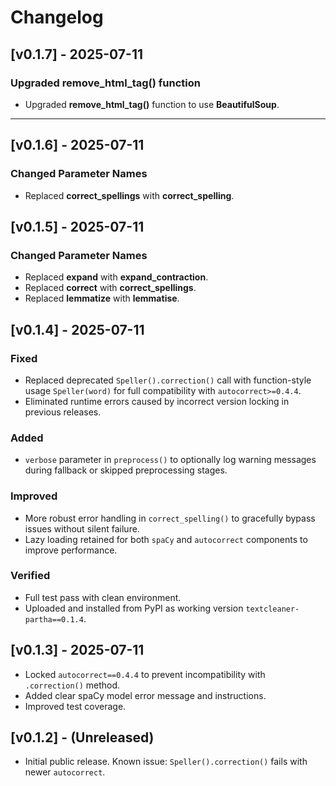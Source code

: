 # Changelog


## [v0.1.7] - 2025-07-11

### Upgraded remove_html_tag() function
- Upgraded **remove_html_tag()** function to use **BeautifulSoup**.

---

## [v0.1.6] - 2025-07-11

### Changed Parameter Names
- Replaced **correct_spellings** with **correct_spelling**.

## [v0.1.5] - 2025-07-11

### Changed Parameter Names
- Replaced **expand** with **expand_contraction**.
- Replaced **correct** with **correct_spellings**.
- Replaced **lemmatize** with **lemmatise**.

## [v0.1.4] - 2025-07-11
### Fixed
- Replaced deprecated `Speller().correction()` call with function-style usage `Speller(word)` for full compatibility with `autocorrect>=0.4.4`.
- Eliminated runtime errors caused by incorrect version locking in previous releases.

### Added
- `verbose` parameter in `preprocess()` to optionally log warning messages during fallback or skipped preprocessing stages.

### Improved
- More robust error handling in `correct_spelling()` to gracefully bypass issues without silent failure.
- Lazy loading retained for both `spaCy` and `autocorrect` components to improve performance.

### Verified
- Full test pass with clean environment.
- Uploaded and installed from PyPI as working version `textcleaner-partha==0.1.4`.

## [v0.1.3] - 2025-07-11
- Locked `autocorrect==0.4.4` to prevent incompatibility with `.correction()` method.
- Added clear spaCy model error message and instructions.
- Improved test coverage.

## [v0.1.2] - (Unreleased)
- Initial public release. Known issue: `Speller().correction()` fails with newer `autocorrect`.